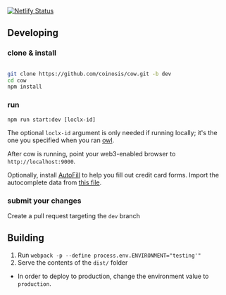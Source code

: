 [![Netlify Status](https://api.netlify.com/api/v1/badges/d86011f4-2a2f-4dda-a8e2-cdfed18285aa/deploy-status)](https://app.netlify.com/sites/coinosis/deploys)

## Developing

### clone & install

```bash

git clone https://github.com/coinosis/cow.git -b dev
cd cow
npm install

```

### run

`npm run start:dev [loclx-id]`

The optional `loclx-id` argument is only needed if running locally; it's the one you specified when you ran [owl](https://github.com/coinosis/owl).

After cow is running, point your web3-enabled browser to `http://localhost:9000`.

Optionally, install [AutoFill](http://www.tohodo.com/autofill/help.html) to help you fill out credit card forms. Import the autocomplete data from [this file](https://github.com/coinosis/cow/blob/dev/autofill.csv).

### submit your changes

Create a pull request targeting the `dev` branch

## Building

1. Run `webpack -p --define process.env.ENVIRONMENT="testing'"`
2. Serve the contents of the `dist/` folder

* In order to deploy to production, change the environment value to `production`.
